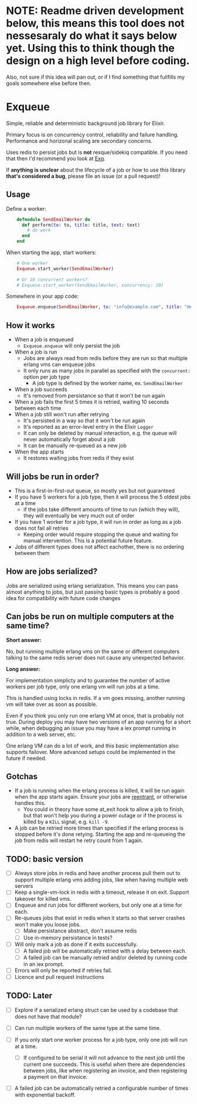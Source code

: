 # NOTE: Readme driven development below, this means this tool does not nessesaraly do what it says below yet. Using this to think though the design on a high level before coding.

Also, not sure if this idea will pan out, or if I find something that fullfills my goals somewhere else before then.

Exqueue
=======

Simple, reliable and deterministic background job library for Elixir.

Primary focus is on concurrency control, reliability and failure handling. Performance and horizonal scaling are secondary concerns.

Uses redis to persist jobs but is **not** resque/sidekiq compatible. If you need that then I'd recommend you look at [Exq](https://github.com/akira/exq).

If **anything is unclear** about the lifecycle of a job or how to use this library **that's considered a bug**, please file an issue (or a pull request)!

## Usage

Define a worker:

```elixir
    defmodule SendEmailWorker do
      def perform(to: to, title: title, text: text)
        # do work
      end
    end
```

When starting the app, start workers:

```elixir
    # One worker
    Exqueue.start_worker(SendEmailWorker)
    
    # Or 10 concurrent workers?
    # Exqueue.start_worker(SendEmailWorker, concurrency: 10)
```

Somewhere in your app code:

```elixir    
    Exqueue.enqueue(SendEmailWorker, to: "info@example.com", title: "Hello", text: "Hello, there!")
```

## How it works

* When a job is enqueued
  - `Exqueue.enqueue` will only persist the job
* When a job is run
  - Jobs are always read from redis before they are run so that multiple erlang vms can enqueue jobs
  - It only runs as many jobs in parallel as specified with the `concurrent:` option per job type
    - A job type is defined by the worker name, ex. `SendEmailWorker`
* When a job succeeds
  - It's removed from persistance so that it won't be run again
* When a job fails the first 5 times it is retried, waiting 10 seconds between each time
* When a job still won't run after retrying
  - It's persisted in a way so that it won't be run again
  - It's reported as an error-level entry in the Elixir `Logger`
  - It can only be deleted by manual interaction, e.g. the queue will never automatically forget about a job
  - It can be manually re-queued as a new job
* When the app starts
  - It restores waiting jobs from redis if they exist

## Will jobs be run in order?

* This is a first-in-first-out queue, so mostly yes but not guaranteed
* If you have 5 workers for a job type, then it will process the 5 oldest jobs at a time
  - if the jobs take different amounts of time to run (which they will), they will eventually be very much out of order
* If you have 1 worker for a job type, it will run in order as long as a job does not fail all retries
  - Keeping order would require stopping the queue and waiting for manual intervention. This is a potential future feature.
* Jobs of different types does not affect eachother, there is no ordering between them

## How are jobs serialized?

Jobs are serialized using erlang serialization. This means you can pass almost anything to jobs, but just passing basic types is probably a good idea for compatibility with future code changes

## Can jobs be run on multiple computers at the same time?

**Short answer:**

No, but running multiple erlang vms on the same or different computers talking to the same redis server does not cause any unexpected behavior.

**Long answer:**

For implementation simplicty and to guarantee the number of active workers per job type, only one erlang vm will run jobs at a time.

This is handled using locks in redis. If a vm goes missing, another running vm will take over as soon as possible.

Even if you think you only run one erlang VM at once, that is probably not true. During deploy you may have two versions of an app running for a short while, when debugging an issue you may have a iex prompt running in addition to a web server, etc.

One erlang VM can do a lot of work, and this basic implementation also supports failover. More advanced setups could be implemented in the future if needed.

## Gotchas

* If a job is running when the erlang process is killed, it will be run again when the app starts again. Ensure your jobs are [reentrant](https://en.wikipedia.org/wiki/Reentrancy_(computing)), or otherwise handles this.
  - You could in theory have some at\_exit hook to allow a job to finish, but that won't help you during a power outage or if the process is killed by a `KILL` signal, e.g. `kill -9`.
* A job can be retried more times than specified if the erlang process is stopped before it's done retying. Starting the app and re-queueing the job from redis will restart he retry count from 1 again.

## TODO: basic version

* [ ] Always store jobs in redis and have another process pull them out to support multiple erlang vms adding jobs, like when having multiple web servers
* [ ] Keep a single-vm-lock in redis with a timeout, release it on exit. Support takeover for killed vms.
* [ ] Enqueue and run jobs for different workers, but only one at a time for each.
* [ ] Re-queues jobs that exist in redis when it starts so that server crashes won't make you loose jobs.
  - [ ] Make persistance abstract, don't assume redis
  - [ ] Use in-memory persistance in tests?
* [ ] Will only mark a job as done if it exits successfully.
  - [ ] A failed job will be automatically retried with a delay between each.
  - [ ] A failed job can be manually retried and/or deleted by running code in an iex prompt.
* [ ] Errors will only be reported if retries fail.
* [ ] Licence and pull request instructions

## TODO: Later

* [ ] Explore if a serialized erlang struct can be used by a codebase that does not have that module?
* [ ] Can run multiple workers of the same type at the same time.
* [ ] If you only start one worker process for a job type, only one job will run at a time.
  - [ ] If configured to be serial it will not advance to the next job until the current one succeeds. This is useful when there are dependencies between jobs, like when registering an invoice, and then registering a payment on that invoice.
* [ ] A failed job can be automatically retried a configurable number of times with exponential backoff.

